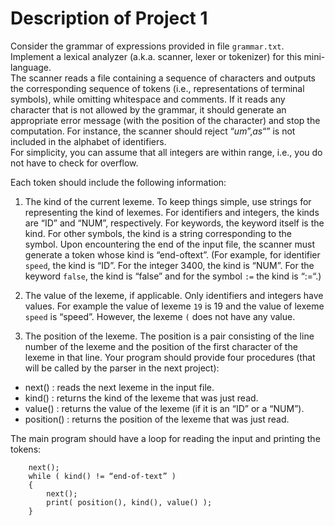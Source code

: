 # Description of Project 1

Consider the grammar of expressions provided in file `grammar.txt`.<br>
Implement a lexical analyzer (a.k.a. scanner, lexer or tokenizer) for this mini-language.<br>
The scanner reads a file containing a sequence of characters and outputs the
corresponding sequence of tokens (i.e., representations of terminal symbols), while
omitting whitespace and comments. If it reads any character that is not allowed by the
grammar, it should generate an appropriate error message (with the position of the
character) and stop the computation. For instance, the scanner should reject “$um”, as
“$” is not included in the alphabet of identifiers.<br>
For simplicity, you can assume that all integers are within range, i.e., you do not have to
check for overflow.

Each token should include the following information:

1. The kind of the current lexeme. To keep things simple, use strings for
representing the kind of lexemes. For identifiers and integers, the kinds are “ID”
and “NUM”, respectively. For keywords, the keyword itself is the kind. For other
symbols, the kind is a string corresponding to the symbol. Upon encountering the
end of the input file, the scanner must generate a token whose kind is “end-oftext”.
(For example, for identifier `speed`, the kind is “ID”. For the integer 3400,
the kind is “NUM”. For the keyword `false`, the kind is “false” and for the symbol
`:=` the kind is “:=“.)

2. The value of the lexeme, if applicable. Only identifiers and integers have values.
For example the value of lexeme `19` is 19 and the value of lexeme `speed` is
“speed”. However, the lexeme `(` does not have any value.

3. The position of the lexeme. The position is a pair consisting of the line number of
the lexeme and the position of the first character of the lexeme in that line.
Your program should provide four procedures (that will be called by the parser in the
next project):

* next() : reads the next lexeme in the input file.
* kind() : returns the kind of the lexeme that was just read.
* value() : returns the value of the lexeme (if it is an “ID” or a “NUM”).
* position() : returns the position of the lexeme that was just read.

The main program should have a loop for reading the input and printing the tokens:

```
    next();
    while ( kind() != “end-of-text” )
    {
        next();
        print( position(), kind(), value() );
    }
```
